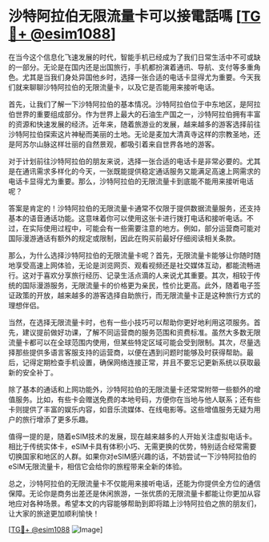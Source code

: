 # 沙特阿拉伯无限流量卡可以接電話嗎 [[TG💪+ @esim1088](https://t.me/s/esim1088)]

在当今这个信息化飞速发展的时代，智能手机已经成为了我们日常生活中不可或缺的一部分。无论是在国内还是出国旅行，手机都扮演着通讯、导航、支付等多重角色。尤其是当我们身处异国他乡时，选择一张合适的电话卡显得尤为重要。今天我们就来聊聊沙特阿拉伯的无限流量卡，以及它是否能用来接听电话。

首先，让我们了解一下沙特阿拉伯的基本情况。沙特阿拉伯位于中东地区，是阿拉伯世界的重要组成部分。作为世界上最大的石油生产国之一，沙特阿拉伯拥有丰富的资源和快速发展的经济。近年来，随着旅游业的发展，越来越多的游客选择前往沙特阿拉伯探索这片神秘而美丽的土地。无论是麦加大清真寺这样的宗教圣地，还是阿苏尔山脉这样壮丽的自然景观，都吸引着来自世界各地的游客。

对于计划前往沙特阿拉伯的朋友来说，选择一张合适的电话卡是非常必要的。尤其是在通讯需求多样化的今天，一张既能提供稳定通话服务又能满足高速上网需求的电话卡显得尤为重要。那么，沙特阿拉伯的无限流量卡到底能不能用来接听电话呢？

答案是肯定的！沙特阿拉伯的无限流量卡通常不仅限于提供数据流量服务，还支持基本的语音通话功能。这意味着你可以使用这张卡进行拨打电话和接听电话。不过，在实际使用过程中，可能会有一些需要注意的地方。例如，部分运营商可能对国际漫游通话有额外的规定或限制，因此在购买前最好仔细阅读相关条款。

那么，为什么选择沙特阿拉伯的无限流量卡呢？首先，无限流量卡能够让你随时随地享受高速上网体验，无论是浏览网页、观看视频还是社交媒体互动，都能流畅进行。这对于喜欢分享旅行经历、记录生活点滴的人来说尤其重要。其次，相较于传统的国际漫游服务，无限流量卡的价格更为亲民，性价比更高。此外，随着电子签证政策的开放，越来越多的游客选择自助旅行，而无限流量卡正是这种旅行方式的理想伴侣。

当然，在选择无限流量卡时，也有一些小技巧可以帮助你更好地利用这项服务。首先，建议提前做好功课，了解不同运营商的服务范围和资费标准。虽然大多数无限流量卡都可以在全球范围内使用，但某些特定区域可能会受到限制。其次，尽量选择那些提供多语言客服支持的运营商，以便在遇到问题时能够及时获得帮助。最后，记得定期检查手机设置，确保网络连接正常，并且不要忘记更新系统以获取最新的安全补丁。

除了基本的通话和上网功能外，沙特阿拉伯的无限流量卡还常常附带一些额外的增值服务。比如，有些卡会赠送免费的本地号码，方便你在当地与他人联系；还有些卡则提供了丰富的娱乐内容，如音乐流媒体、在线电影等。这些增值服务无疑为用户的旅行增添了更多乐趣。

值得一提的是，随着eSIM技术的发展，现在越来越多的人开始关注虚拟电话卡。相比于传统实体卡，eSIM卡具有体积小巧、无需更换的优势，特别适合经常需要切换国家和地区的人群。如果你对eSIM感兴趣的话，不妨尝试一下沙特阿拉伯的eSIM无限流量卡，相信它会给你的旅程带来全新的体验。

总之，沙特阿拉伯的无限流量卡不仅能用来接听电话，还能为你提供全方位的通信保障。无论你是商务出差还是休闲旅游，一张优质的无限流量卡都能让你更加从容地应对各种场景。希望本文的内容能够帮助到即将踏上沙特阿拉伯之旅的朋友们，让大家的旅途更加顺利愉快！

[[TG💪+ @esim1088](https://t.me/s/esim1088) ![Image](https://i.postimg.cc/4NQfJmqS/Snipaste-2025-05-13-00-14-12.png)]
